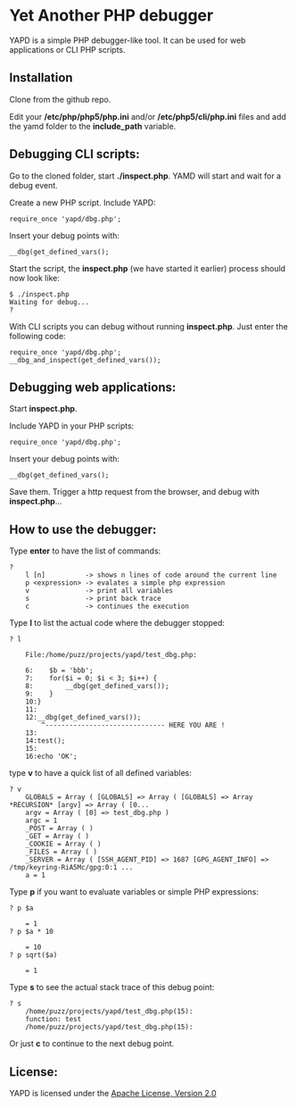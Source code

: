 Yet Another PHP debugger
========================

YAPD is a simple PHP debugger-like tool. It can be used for web applications or CLI PHP scripts.

Installation
------------

Clone from the github repo. 

Edit your **/etc/php/php5/php.ini** and/or **/etc/php5/cli/php.ini** files and add the yamd folder to the **include_path** variable.

Debugging CLI scripts:
----------------------

Go to the cloned folder, start **./inspect.php**. YAMD will start and wait for a debug event.

Create a new PHP script. Include YAPD:

    require_once 'yapd/dbg.php';

Insert your debug points with:

    __dbg(get_defined_vars();

Start the script, the **inspect.php** (we have started it earlier) process should now look like:

    $ ./inspect.php 
    Waiting for debug...
    ? 

With CLI scripts you can debug without running **inspect.php**. Just enter the following code:

    require_once 'yapd/dbg.php';
    __dbg_and_inspect(get_defined_vars());

Debugging web applications:
---------------------------

Start **inspect.php**.

Include YAPD in your PHP scripts:

    require_once 'yapd/dbg.php';

Insert your debug points with:

    __dbg(get_defined_vars();

Save them. Trigger a http request from the browser, and debug with **inspect.php**...

How to use the debugger:
------------------------

Type **enter** to have the list of commands:

    ? 
        l [n]          -> shows n lines of code around the current line
        p <expression> -> evalates a simple php expression
        v              -> print all variables
        s              -> print back trace
        c              -> continues the execution

Type **l** to list the actual code where the debugger stopped:

    ? l

        File:/home/puzz/projects/yapd/test_dbg.php:

        6:    $b = 'bbb';
        7:    for($i = 0; $i < 3; $i++) {
        8:        __dbg(get_defined_vars());
        9:    }
        10:}
        11:
        12:__dbg(get_defined_vars());
            ^------------------------------ HERE YOU ARE !
        13:
        14:test();
        15:
        16:echo 'OK';

type **v** to have a quick list of all defined variables:

    ? v
        GLOBALS = Array ( [GLOBALS] => Array ( [GLOBALS] => Array *RECURSION* [argv] => Array ( [0...
        argv = Array ( [0] => test_dbg.php ) 
        argc = 1
        _POST = Array ( ) 
        _GET = Array ( ) 
        _COOKIE = Array ( ) 
        _FILES = Array ( ) 
        _SERVER = Array ( [SSH_AGENT_PID] => 1687 [GPG_AGENT_INFO] => /tmp/keyring-RiA5Mc/gpg:0:1 ...
        a = 1

Type **p** if you want to evaluate variables or simple PHP expressions:

    ? p $a

        = 1
    ? p $a * 10

        = 10
    ? p sqrt($a)

        = 1

Type **s** to see the actual stack trace of this debug point:

    ? s
        /home/puzz/projects/yapd/test_dbg.php(15):
        function: test
        /home/puzz/projects/yapd/test_dbg.php(15):

Or just **c** to continue to the next debug point.

License:
--------

YAPD is licensed under the [Apache License, Version 2.0](http://www.apache.org/licenses/LICENSE-2.0)
